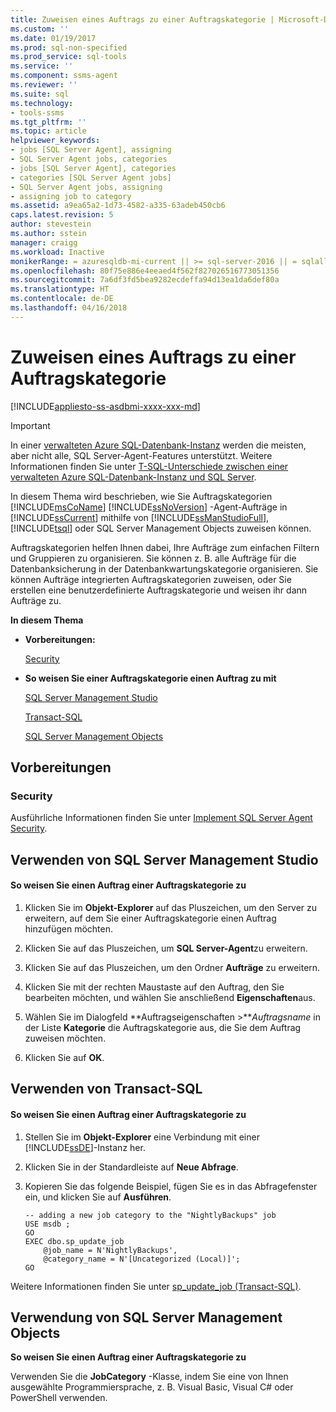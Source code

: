 ```yaml
---
title: Zuweisen eines Auftrags zu einer Auftragskategorie | Microsoft-Dokumentation
ms.custom: ''
ms.date: 01/19/2017
ms.prod: sql-non-specified
ms.prod_service: sql-tools
ms.service: ''
ms.component: ssms-agent
ms.reviewer: ''
ms.suite: sql
ms.technology:
- tools-ssms
ms.tgt_pltfrm: ''
ms.topic: article
helpviewer_keywords:
- jobs [SQL Server Agent], assigning
- SQL Server Agent jobs, categories
- jobs [SQL Server Agent], categories
- categories [SQL Server Agent jobs]
- SQL Server Agent jobs, assigning
- assigning job to category
ms.assetid: a9ea65a2-1d73-4582-a335-63adeb450cb6
caps.latest.revision: 5
author: stevestein
ms.author: sstein
manager: craigg
ms.workload: Inactive
monikerRange: = azuresqldb-mi-current || >= sql-server-2016 || = sqlallproducts-allversions
ms.openlocfilehash: 80f75e886e4eeaed4f562f827026516773051356
ms.sourcegitcommit: 7a6df3fd5bea9282ecdeffa94d13ea1da6def80a
ms.translationtype: HT
ms.contentlocale: de-DE
ms.lasthandoff: 04/16/2018
---
```

# <a name="assign-a-job-to-a-job-category"></a>Zuweisen eines Auftrags zu einer Auftragskategorie
[!INCLUDE[appliesto-ss-asdbmi-xxxx-xxx-md](../../includes/appliesto-ss-asdbmi-xxxx-xxx-md.md)]

> [!IMPORTANT]  
> In einer [verwalteten Azure SQL-Datenbank-Instanz](https://docs.microsoft.com/azure/sql-database/sql-database-managed-instance) werden die meisten, aber nicht alle, SQL Server-Agent-Features unterstützt. Weitere Informationen finden Sie unter [T-SQL-Unterschiede zwischen einer verwalteten Azure SQL-Datenbank-Instanz und SQL Server](https://docs.microsoft.com/azure/sql-database/sql-database-managed-instance-transact-sql-information#sql-server-agent).

In diesem Thema wird beschrieben, wie Sie Auftragskategorien [!INCLUDE[msCoName](../../includes/msconame_md.md)] [!INCLUDE[ssNoVersion](../../includes/ssnoversion_md.md)] -Agent-Aufträge in [!INCLUDE[ssCurrent](../../includes/sscurrent_md.md)] mithilfe von [!INCLUDE[ssManStudioFull](../../includes/ssmanstudiofull_md.md)], [!INCLUDE[tsql](../../includes/tsql_md.md)] oder SQL Server Management Objects zuweisen können.  
  
Auftragskategorien helfen Ihnen dabei, Ihre Aufträge zum einfachen Filtern und Gruppieren zu organisieren. Sie können z. B. alle Aufträge für die Datenbanksicherung in der Datenbankwartungskategorie organisieren. Sie können Aufträge integrierten Auftragskategorien zuweisen, oder Sie erstellen eine benutzerdefinierte Auftragskategorie und weisen ihr dann Aufträge zu.  
  
**In diesem Thema**  
  
-   **Vorbereitungen:**  
  
    [Security](#Security)  
  
-   **So weisen Sie einer Auftragskategorie einen Auftrag zu mit**  
  
    [SQL Server Management Studio](#SSMS)  
  
    [Transact-SQL](#TSQL)  
  
    [SQL Server Management Objects](#SMO)  
  
## <a name="BeforeYouBegin"></a>Vorbereitungen  
  
### <a name="Security"></a>Security  
Ausführliche Informationen finden Sie unter [Implement SQL Server Agent Security](../../ssms/agent/implement-sql-server-agent-security.md).  
  
## <a name="SSMS"></a>Verwenden von SQL Server Management Studio  
  
#### <a name="to-assign-a-job-to-a-job-category"></a>So weisen Sie einen Auftrag einer Auftragskategorie zu  
  
1.  Klicken Sie im **Objekt-Explorer** auf das Pluszeichen, um den Server zu erweitern, auf dem Sie einer Auftragskategorie einen Auftrag hinzufügen möchten.  
  
2.  Klicken Sie auf das Pluszeichen, um **SQL Server-Agent**zu erweitern.  
  
3.  Klicken Sie auf das Pluszeichen, um den Ordner **Aufträge** zu erweitern.  
  
4.  Klicken Sie mit der rechten Maustaste auf den Auftrag, den Sie bearbeiten möchten, und wählen Sie anschließend **Eigenschaften**aus.  
  
5.  Wählen Sie im Dialogfeld **Auftragseigenschaften >***Auftragsname* in der Liste **Kategorie** die Auftragskategorie aus, die Sie dem Auftrag zuweisen möchten.  
  
6.  Klicken Sie auf **OK**.  
  
## <a name="TSQL"></a>Verwenden von Transact-SQL  
  
#### <a name="to-assign-a-job-to-a-job-category"></a>So weisen Sie einen Auftrag einer Auftragskategorie zu  
  
1.  Stellen Sie im **Objekt-Explorer** eine Verbindung mit einer [!INCLUDE[ssDE](../../includes/ssde_md.md)]-Instanz her.  
  
2.  Klicken Sie in der Standardleiste auf **Neue Abfrage**.  
  
3.  Kopieren Sie das folgende Beispiel, fügen Sie es in das Abfragefenster ein, und klicken Sie auf **Ausführen**.  
  
    ```  
    -- adding a new job category to the "NightlyBackups" job  
    USE msdb ;  
    GO  
    EXEC dbo.sp_update_job  
        @job_name = N'NightlyBackups',  
        @category_name = N'[Uncategorized (Local)]';  
    GO  
    ```  
  
Weitere Informationen finden Sie unter [sp_update_job (Transact-SQL)](http://msdn.microsoft.com/en-us/cbdfea38-9e42-47f3-8fc8-5978b82e2623).  
  
## <a name="SMO"></a>Verwendung von SQL Server Management Objects  
**So weisen Sie einen Auftrag einer Auftragskategorie zu**  
  
Verwenden Sie die **JobCategory** -Klasse, indem Sie eine von Ihnen ausgewählte Programmiersprache, z. B. Visual Basic, Visual C# oder PowerShell verwenden.  
  
